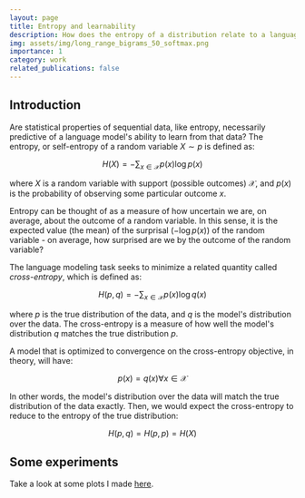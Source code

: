 ```yaml
---
layout: page
title: Entropy and learnability
description: How does the entropy of a distribution relate to a language model's ability to learn from that distribution?
img: assets/img/long_range_bigrams_50_softmax.png
importance: 1
category: work
related_publications: false
---
```


## Introduction

Are statistical properties of sequential data, like entropy, necessarily predictive of a language model's ability to learn from that data? The entropy, or self-entropy of a random variable $X\sim p$ is defined as:

$$H(X) = -\sum_{x \in \mathcal{X}} p(x) \log p(x)$$

where $X$ is a random variable with support (possible outcomes) $\mathcal{X}$, and $p(x)$ is the probability of observing some particular outcome $x$.

Entropy can be thought of as a measure of how uncertain we are, on average, about the outcome of a random variable. In this sense, it is the expected value (the mean) of the surprisal $(-\log p(x))$ of the random variable - on average, how surprised are we by the outcome of the random variable?

The language modeling task seeks to minimize a related quantity called *cross-entropy*, which is defined as:

$$H(p, q) = -\sum_{x \in \mathcal{X}} p(x) \log q(x)$$

where $p$ is the true distribution of the data, and $q$ is the model's distribution over the data. The cross-entropy is a measure of how well the model's distribution $q$ matches the true distribution $p$.

A model that is optimized to convergence on the cross-entropy objective, in theory, will have:

$$p(x) = q(x) \forall x \in \mathcal{X}$$

In other words, the model's distribution over the data will match the true distribution of the data exactly. Then, we would expect the cross-entropy to reduce to the entropy of the true distribution:

$$H(p, q) = H(p, p) = H(X)$$

## Some experiments

Take a look at some plots I made [here](https://dan-the-meme-man.github.io/entropy-learnability/).
